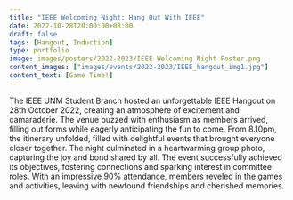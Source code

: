 ```yaml
---
title: "IEEE Welcoming Night: Hang Out With IEEE"
date: 2022-10-28T20:00:00+08:00
draft: false
tags: [Hangout, Induction]
type: portfolio
image: images/posters/2022-2023/IEEE Welcoming Night Poster.png
content_images: ["images/events/2022-2023/IEEE_hangout_img1.jpg"]
content_text: [Game Time!]
---
```



The IEEE UNM Student Branch hosted an unforgettable IEEE Hangout on 28th October 2022, creating an atmosphere of excitement and camaraderie. The venue buzzed with enthusiasm as members arrived, filling out forms while eagerly anticipating the fun to come. From 8.10pm, the itinerary unfolded, filled with delightful events that brought everyone closer together. The night culminated in a heartwarming group photo, capturing the joy and bond shared by all. The event successfully achieved its objectives, fostering connections and sparking interest in committee roles. With an impressive 90% attendance, members reveled in the games and activities, leaving with newfound friendships and cherished memories.